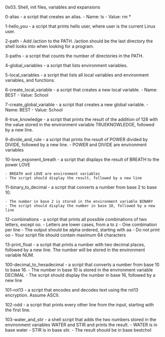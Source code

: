 0x03. Shell, init files, variables and expansions


0-alias - a script that creates an alias.
    - Name: ls
    - Value: rm *

1-hello_you - a script that prints hello user, where user is the current Linux user.

2-path - Add /action to the PATH. /action should be the last directory the shell looks into when looking for a program.

3-paths - a script that counts the number of directories in the PATH.

4-global_variables - a script that lists environment variables.

5-local_variables - a script that lists all local variables and environment variables, and functions.

6-create_local_variable - a script that creates a new local variable.
    - Name: BEST
    - Value: School

7-create_global_variable - a script that creates a new global variable.
    - Name: BEST
    - Value: School

8-true_knowledge - a script that prints the result of the addition of 128 with the value stored in the environment variable TRUEKNOWLEDGE, followed by a new line.

9-divide_and_rule - a script that prints the result of POWER divided by DIVIDE, followed by a new line.
    - POWER and DIVIDE are environment variables

10-love_exponent_breath - a script that displays the result of BREATH to the power LOVE

    - BREATH and LOVE are environment variables
    - The script should display the result, followed by a new line

11-binary_to_decimal -  a script that converts a number from base 2 to base 10.

    - The number in base 2 is stored in the environment variable BINARY
    - The script should display the number in base 10, followed by a new line

12-combinations - a script that prints all possible combinations of two letters, except oo.
    - Letters are lower cases, from a to z
    - One combination per line
    - The output should be alpha ordered, starting with aa
    - Do not print oo
    - Your script file should contain maximum 64 characters

13-print_float - a script that prints a number with two decimal places, followed by a new line. The number will be stored in the environment variable NUM.

100-decimal_to_hexadecimal - a script that converts a number from base 10 to base 16.
    - The number in base 10 is stored in the environment variable DECIMAL
    - The script should display the number in base 16, followed by a new line

101-rot13 - a script that encodes and decodes text using the rot13 encryption. Assume ASCII.

102-odd -  a script that prints every other line from the input, starting with the first line.

103-water_and_stir -  a shell script that adds the two numbers stored in the environment variables WATER and STIR and prints the result.
    - WATER is in base water
    - STIR is in base stir.
    - The result should be in base bestchol